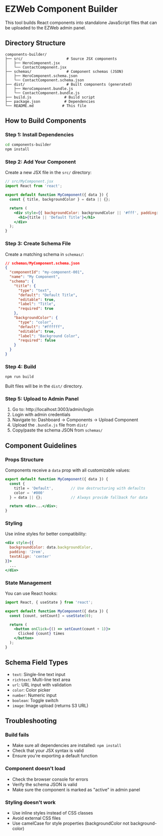 # EZWeb Component Builder

This tool builds React components into standalone JavaScript files that can be uploaded to the EZWeb admin panel.

## Directory Structure

```
components-builder/
├── src/                    # Source JSX components
│   ├── HeroComponent.jsx
│   └── ContactComponent.jsx
├── schemas/                # Component schemas (JSON)
│   ├── HeroComponent.schema.json
│   └── ContactComponent.schema.json
├── dist/                   # Built components (generated)
│   ├── HeroComponent.bundle.js
│   └── ContactComponent.bundle.js
├── build.js               # Build script
├── package.json           # Dependencies
└── README.md             # This file
```

## How to Build Components

### Step 1: Install Dependencies

```bash
cd components-builder
npm install
```

### Step 2: Add Your Component

Create a new JSX file in the `src/` directory:

```jsx
// src/MyComponent.jsx
import React from 'react';

export default function MyComponent({ data }) {
  const { title, backgroundColor } = data || {};

  return (
    <div style={{ backgroundColor: backgroundColor || '#fff', padding: '2rem' }}>
      <h1>{title || 'Default Title'}</h1>
    </div>
  );
}
```

### Step 3: Create Schema File

Create a matching schema in `schemas/`:

```json
// schemas/MyComponent.schema.json
{
  "componentId": "my-component-001",
  "name": "My Component",
  "schema": {
    "title": {
      "type": "text",
      "default": "Default Title",
      "editable": true,
      "label": "Title",
      "required": true
    },
    "backgroundColor": {
      "type": "color",
      "default": "#ffffff",
      "editable": true,
      "label": "Background Color",
      "required": false
    }
  }
}
```

### Step 4: Build

```bash
npm run build
```

Built files will be in the `dist/` directory.

### Step 5: Upload to Admin Panel

1. Go to: http://localhost:3003/admin/login
2. Login with admin credentials
3. Navigate to: Dashboard → Components → Upload Component
4. Upload the `.bundle.js` file from `dist/`
5. Copy/paste the schema JSON from `schemas/`

## Component Guidelines

### Props Structure

Components receive a `data` prop with all customizable values:

```jsx
export default function MyComponent({ data }) {
  const {
    title = 'Default',        // Use destructuring with defaults
    color = '#000'
  } = data || {};             // Always provide fallback for data

  return <div>...</div>;
}
```

### Styling

Use inline styles for better compatibility:

```jsx
<div style={{
  backgroundColor: data.backgroundColor,
  padding: '2rem',
  textAlign: 'center'
}}>
  ...
</div>
```

### State Management

You can use React hooks:

```jsx
import React, { useState } from 'react';

export default function MyComponent({ data }) {
  const [count, setCount] = useState(0);

  return (
    <button onClick={() => setCount(count + 1)}>
      Clicked {count} times
    </button>
  );
}
```

## Schema Field Types

- `text`: Single-line text input
- `richtext`: Multi-line text area
- `url`: URL input with validation
- `color`: Color picker
- `number`: Numeric input
- `boolean`: Toggle switch
- `image`: Image upload (returns S3 URL)

## Troubleshooting

### Build fails
- Make sure all dependencies are installed: `npm install`
- Check that your JSX syntax is valid
- Ensure you're exporting a default function

### Component doesn't load
- Check the browser console for errors
- Verify the schema JSON is valid
- Make sure the component is marked as "active" in admin panel

### Styling doesn't work
- Use inline styles instead of CSS classes
- Avoid external CSS files
- Use camelCase for style properties (backgroundColor not background-color)
